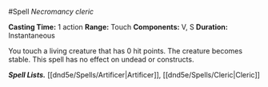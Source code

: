 #Spell
*Necromancy cleric*

**Casting Time:** 1 action
**Range:** Touch
**Components:** V, S
**Duration:** Instantaneous

You touch a living creature that has 0 hit points. The creature becomes stable. This spell has no effect on undead or constructs.

***Spell Lists.*** [[dnd5e/Spells/Artificer\|Artificer]], [[dnd5e/Spells/Cleric\|Cleric]]